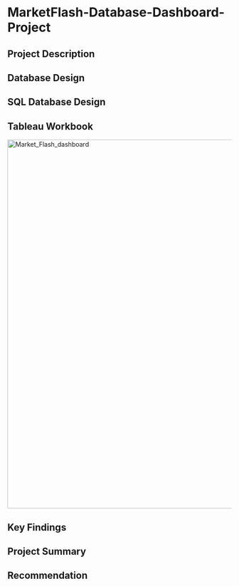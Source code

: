 # MarketFlash-Database-Dashboard-Project

## Project  Description

## Database Design

## SQL Database Design

## Tableau Workbook

<img width="1018" height="829" alt="Market_Flash_dashboard" src="https://github.com/user-attachments/assets/1015f145-78fe-4b4d-a776-6022b5d1e532" />

    
## Key Findings

## Project Summary

## Recommendation 
